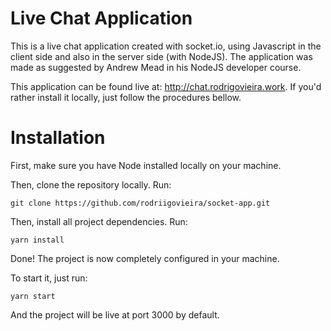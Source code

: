 # Live Chat Application

This is a live chat application created with socket.io, using Javascript in the client side and also in the server side (with NodeJS). The application was made as suggested by Andrew Mead in his NodeJS developer course.

This application can be found live at: http://chat.rodrigovieira.work. If you'd rather install it locally, just follow the procedures bellow.

# Installation

First, make sure you have Node installed locally on your machine.

Then, clone the repository locally. Run:

```
git clone https://github.com/rodriigovieira/socket-app.git
```

Then, install all project dependencies. Run:

```
yarn install
```

Done! The project is now completely configured in your machine.

To start it, just run:

```
yarn start
```

And the project will be live at port 3000 by default.
